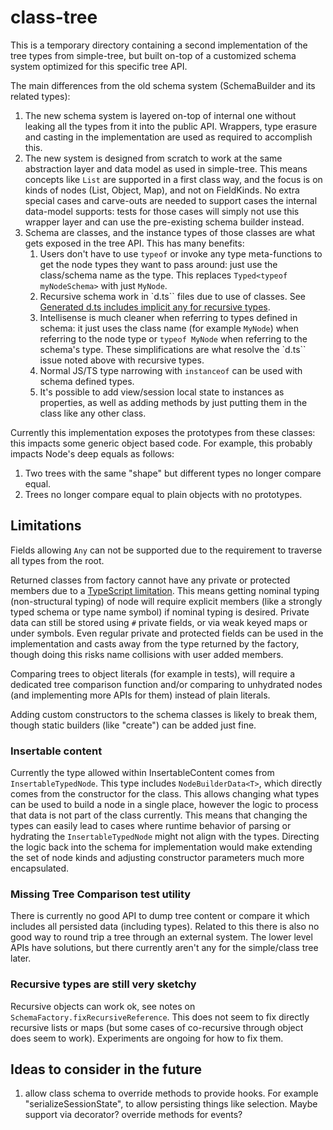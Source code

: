 # class-tree

This is a temporary directory containing a second implementation of the tree types from simple-tree, but built on-top of a customized schema system optimized for this specific tree API.

The main differences from the old schema system (SchemaBuilder and its related types):

1. The new schema system is layered on-top of internal one without leaking all the types from it into the public API.
   Wrappers, type erasure and casting in the implementation are used as required to accomplish this.
2. The new system is designed from scratch to work at the same abstraction layer and data model as used in simple-tree.
   This means concepts like `List` are supported in a first class way, and the focus is on kinds of nodes (List, Object, Map), and not on FieldKinds.
   No extra special cases and carve-outs are needed to support cases the internal data-model supports:
   tests for those cases will simply not use this wrapper layer and can use the pre-existing schema builder instead.
3. Schema are classes, and the instance types of those classes are what gets exposed in the tree API.
   This has many benefits:
    1. Users don't have to use `typeof` or invoke any type meta-functions to get the node types they want to pass around: just use the class/schema name as the type.
       This replaces `Typed<typeof myNodeSchema>` with just `MyNode`.
    2. Recursive schema work in `d.ts`` files due to use of classes.
       See [Generated d.ts includes implicit any for recursive types](microsoft/TypeScript#55832).
    3. Intellisense is much cleaner when referring to types defined in schema:
       it just uses the class name (for example `MyNode`) when referring to the node type or `typeof MyNode` when referring to the schema's type.
       These simplifications are what resolve the `d.ts`` issue noted above with recursive types.
    4. Normal JS/TS type narrowing with `instanceof` can be used with schema defined types.
    5. It's possible to add view/session local state to instances as properties, as well as adding methods by just putting them in the class like any other class.

Currently this implementation exposes the prototypes from these classes: this impacts some generic object based code.
For example, this probably impacts Node's deep equals as follows:

1. Two trees with the same "shape" but different types no longer compare equal.
2. Trees no longer compare equal to plain objects with no prototypes.

## Limitations

Fields allowing `Any` can not be supported due to the requirement to traverse all types from the root.

Returned classes from factory cannot have any private or protected members due to a [TypeScript limitation](https://github.com/microsoft/TypeScript/issues/36060).
This means getting nominal typing (non-structural typing) of node will require explicit members (like a strongly typed schema or type name symbol) if nominal typing is desired.
Private data can still be stored using `#` private fields, or via weak keyed maps or under symbols.
Even regular private and protected fields can be used in the implementation and casts away from the type returned by the factory,
though doing this risks name collisions with user added members.

Comparing trees to object literals (for example in tests), will require a dedicated tree comparison function and/or comparing to unhydrated nodes (and implementing more APIs for them) instead of plain literals.

Adding custom constructors to the schema classes is likely to break them, though static builders (like "create") can be added just fine.

### Insertable content

Currently the type allowed within InsertableContent comes from `InsertableTypedNode`.
This type includes `NodeBuilderData<T>`, which directly comes from the constructor for the class.
This allows changing what types can be used to build a node in a single place, however the logic to process that data is not part of the class currently.
This means that changing the types can easily lead to cases where runtime behavior of parsing or hydrating the `InsertableTypedNode` might not align with the types.
Directing the logic back into the schema for implementation would make extending the set of node kinds and adjusting constructor parameters much more encapsulated.

### Missing Tree Comparison test utility

There is currently no good API to dump tree content or compare it which includes all persisted data (including types).
Related to this there is also no good way to round trip a tree through an external system.
The lower level APIs have solutions, but there currently aren't any for the simple/class tree later.

### Recursive types are still very sketchy

Recursive objects can work ok, see notes on `SchemaFactory.fixRecursiveReference`.
This does not seem to fix directly recursive lists or maps (but some cases of co-recursive through object does seem to work).
Experiments are ongoing for how to fix them.

## Ideas to consider in the future

1. allow class schema to override methods to provide hooks. For example "serializeSessionState", to allow persisting things like selection. Maybe support via decorator? override methods for events?
